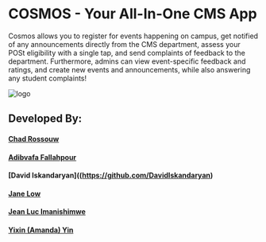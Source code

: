 # COSMOS - Your All-In-One CMS App
Cosmos allows you to register for events happening on campus, get notified of any announcements directly from the CMS department, assess your POSt eligibility with a single tap, and send complaints of feedback to the department. Furthermore, admins can view event-specific feedback and ratings, and create new events and announcements, while also answering any student complaints!


![logo](https://github.com/ChadRosseau/CSCB07-Group23/assets/90617686/2ac1c59d-c4ff-46fd-866e-55a9dbc6b2af)


## Developed By:
#### [Chad Rossouw](https://github.com/ChadRosseau/)
#### [Adibvafa Fallahpour](https://github.com/Adibvafa)
#### [David Iskandaryan]((https://github.com/DavidIskandaryan)
#### [Jane Low](https://github.com/janeloww)
#### [Jean Luc Imanishimwe](https://github.com/JeanLucI)
#### [Yixin (Amanda) Yin](https://github.com/amandayin0630)
